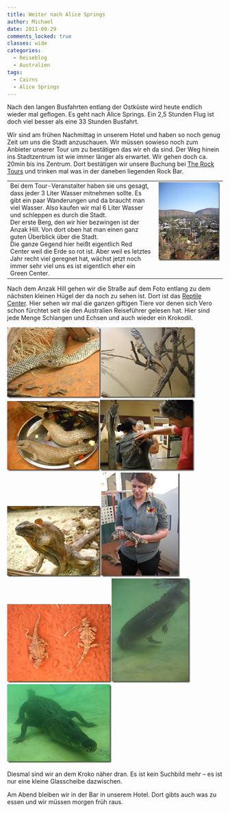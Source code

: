 ```yaml
---
title: Weiter nach Alice Springs
author: Michael
date: 2011-09-29
comments_locked: true
classes: wide
categories:
  - Reiseblog
  - Australien
tags:
  - Cairns
  - Alice Springs
---
```


<p>Nach den langen Busfahrten entlang der Ostküste wird heute endlich wieder mal geflogen. Es geht nach Alice Springs. Ein 2,5 Stunden Flug ist doch viel besser als eine 33 Stunden Busfahrt.</p>  <p>Wir sind am frühen Nachmittag in unserem Hotel und haben so noch genug Zeit um uns die Stadt anzuschauen. Wir müssen sowieso noch zum Anbieter unserer Tour um zu bestätigen das wir eh da sind. Der Weg hinein ins Stadtzentrum ist wie immer länger als erwartet. Wir gehen doch ca. 20min bis ins Zentrum. Dort bestätigen wir unsere Buchung bei <a href="http://www.therocktour.com.au">The Rock Tours</a> und trinken mal was in der daneben liegenden Rock Bar.</p>  <table border="0" cellspacing="0" cellpadding="2" width="673"><tbody>     <tr>       <td valign="top" width="455">Bei dem Tour-Veranstalter haben sie uns gesagt, dass jeder 3 Liter Wasser mitnehmen sollte. Es gibt ein paar Wanderungen und da braucht man viel Wasser. Also kaufen wir mal 6 Liter Wasser und schleppen es durch die Stadt.         <br />Der erste Berg, den wir hier bezwingen ist der Anzak Hill. Von dort oben hat man einen ganz guten Überblick über die Stadt.          <br />Die ganze Gegend hier heißt eigentlich Red Center weil die Erde so rot ist. Aber weil es letztes Jahr recht viel geregnet hat, wächst jetzt noch immer sehr viel uns es ist eigentlich eher ein Green Center.</td>        <td valign="top" width="216"><a href="/assets/images/2011/09/DSCN3347.jpg"><img src="/assets/images/2011/09/DSCN3347_thumb.jpg" width="244" height="184" alt="DSCN3347" border="0" /></a></td>     </tr>   </tbody></table>  <p>Nach dem Anzak Hill gehen wir die Straße auf dem Foto entlang zu dem nächsten kleinen Hügel der da noch zu sehen ist. Dort ist das <a href="http://www.reptilecentre.com.au/">Reptile Center</a>. Hier sehen wir mal die ganzen giftigen Tiere vor denen sich Vero schon fürchtet seit sie den Australien Reiseführer gelesen hat. Hier sind jede Menge Schlangen und Echsen und auch wieder ein Krokodil.</p>  <p><a href="/assets/images/2011/09/DSCN3353.jpg"><img src="/assets/images/2011/09/DSCN3353_thumb.jpg" width="220" height="166" alt="DSCN3353" border="0" /></a><a href="/assets/images/2011/09/DSCN3355.jpg"><img src="/assets/images/2011/09/DSCN3355_thumb.jpg" width="220" height="166" alt="DSCN3355" border="0" /></a><a href="/assets/images/2011/09/DSCN3357.jpg"><img src="/assets/images/2011/09/DSCN3357_thumb.jpg" width="217" height="164" alt="DSCN3357" border="0" /></a><a href="/assets/images/2011/09/DSCN3360.jpg"><img src="/assets/images/2011/09/DSCN3360_thumb.jpg" width="221" height="167" alt="DSCN3360" border="0" /></a><a href="/assets/images/2011/09/DSCN3364.jpg"><img src="/assets/images/2011/09/DSCN3364_thumb.jpg" width="220" height="166" alt="DSCN3364" border="0" /></a><a href="/assets/images/2011/09/DSCN3371.jpg"><img src="/assets/images/2011/09/DSCN3371_thumb.jpg" width="184" height="244" alt="DSCN3371" border="0" /></a><a href="/assets/images/2011/09/DSCN3376.jpg"><img src="/assets/images/2011/09/DSCN3376_thumb.jpg" width="244" height="184" alt="DSCN3376" border="0" /></a><a href="/assets/images/2011/09/DSCN3387.jpg"><img src="/assets/images/2011/09/DSCN3387_thumb.jpg" width="184" height="244" alt="DSCN3387" border="0" /></a><a href="/assets/images/2011/09/IMG_1743.jpg"><img src="/assets/images/2011/09/IMG_1743_thumb.jpg" width="244" height="184" alt="IMG_1743" border="0" /></a></p>  <p>Diesmal sind wir an dem Kroko näher dran. Es ist kein Suchbild mehr – es ist nur eine kleine Glasscheibe dazwischen.</p>  <p>Am Abend bleiben wir in der Bar in unserem Hotel. Dort gibts auch was zu essen und wir müssen morgen früh raus.</p>
